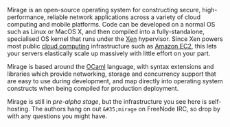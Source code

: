 Mirage is an open-source operating system for constructing secure, high-performance, reliable network applications across a variety of cloud computing and mobile platforms.  Code can be developed on a normal OS such as Linux or MacOS X, and then compiled into a fully-standalone, specialised OS kernel that runs under the [Xen](http://xen.org/) hypervisor.  Since Xen powers most public [cloud computing](http://en.wikipedia.org/Cloud_computing) infrastructure such as [Amazon EC2](http://aws.amazon.com), this lets your servers elastically scale up massively with little effort on your part.

Mirage is based around the [OCaml](http://caml.inria.fr/) language, with syntax extensions and libraries which provide networking, storage and concurrency support that are easy to use during development, and map directly into operating system constructs when being compiled for production deployment.

Mirage is still in *pre-alpha stage*, but the infrastructure you see here is self-hosting. The authors hang on out `&#35;mirage` on FreeNode IRC, so drop by with any questions you might have.
